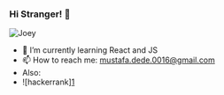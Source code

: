 ### Hi Stranger! 👋

![Joey](https://media3.giphy.com/media/l3V0A5D73FHx4ayyI/giphy.gif?cid=790b76116ea264a818ee039db28f613ffa819a73350d79bb&rid=giphy.gif&ct=g)

- 🌱 I’m currently learning React and JS
- 📫 How to reach me: mustafa.dede.0016@gmail.com
- Also: 
- ![hackerrank][1](https://www.hackerrank.com/alanchristuring)
<!--
**mustafadede/mustafadede** is a ✨ _special_ ✨ repository because its `README.md` (this file) appears on your GitHub profile.

Here are some ideas to get you started:

- 🔭 I’m currently working on ...
- 🌱 I’m currently learning ...
- 👯 I’m looking to collaborate on ...
- 🤔 I’m looking for help with ...
- 💬 Ask me about ...
- 📫 How to reach me: ...
- 😄 Pronouns: ...
- ⚡ Fun fact: ...
-->
